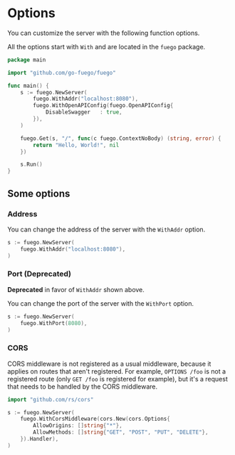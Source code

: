 # Options

You can customize the server with the following function options.

All the options start with `With` and are located in the `fuego` package.

```go
package main

import "github.com/go-fuego/fuego"

func main() {
	s := fuego.NewServer(
		fuego.WithAddr("localhost:8080"),
		fuego.WithOpenAPIConfig(fuego.OpenAPIConfig{
			DisableSwagger   : true,
		}),
	)

	fuego.Get(s, "/", func(c fuego.ContextNoBody) (string, error) {
		return "Hello, World!", nil
	})

	s.Run()
}
```

## Some options

### Address

You can change the address of the server with the `WithAddr` option.

```go
s := fuego.NewServer(
	fuego.WithAddr("localhost:8080"),
)
```

### Port (Deprecated)

**Deprecated** in favor of `WithAddr` shown above.

You can change the port of the server with the `WithPort` option.

```go
s := fuego.NewServer(
	fuego.WithPort(8080),
)
```

### CORS

CORS middleware is not registered as a usual middleware, because it applies on routes that aren't registered. For example, `OPTIONS /foo` is not a registered route (only `GET /foo` is registered for example), but it's a request that needs to be handled by the CORS middleware.

```go
import "github.com/rs/cors"

s := fuego.NewServer(
	fuego.WithCorsMiddleware(cors.New(cors.Options{
		AllowOrigins: []string{"*"},
		AllowMethods: []string{"GET", "POST", "PUT", "DELETE"},
	}).Handler),
)
```

